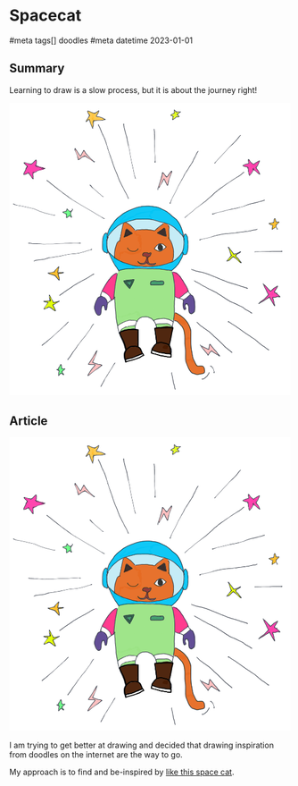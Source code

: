 # Spacecat
#meta tags[] doodles
#meta datetime 2023-01-01

## Summary

Learning to draw is a slow process, but it is about the journey right!

![Spacecat](doodles/spacecat.png)

## Article

![Spacecat](doodles/spacecat.png)

I am trying to get better at drawing and decided that drawing inspiration
from doodles on the internet are the way to go.

My approach is to find and be-inspired by
[like this space cat](https://media.giphy.com/media/LrAGJnsTMjUZlaf5JG/giphy.gif).
